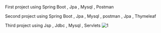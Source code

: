 First project using Spring Boot , Jpa , Mysql , Postman

Second project using Spring Boot , Jpa , Mysql , postman , Jpa , Thymeleaf

Third project using  Jsp , Jdbc , Mysql , Servlets 
![1](https://user-images.githubusercontent.com/107069293/206429535-cd6805b4-8220-472a-9fd0-040a6e53f448.png)
